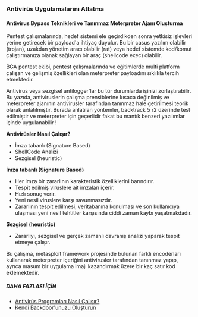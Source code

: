 ### Antivirüs Uygulamalarını Atlatma

#### Antivirus Bypass Teknikleri ve Tanınmaz Meterpreter Ajanı Oluşturma

Pentest çalışmalarında, hedef sistemi ele geçirdikden sonra yetkisiz işlevleri yerine getirecek bir payload'a ihtiyaç duyulur. Bu bir casus yazılım olabilir (trojan), uzakdan yönetim aracı olabilir (rat) veya hedef sistemde kod/komut çalıştırmanıza olanak sağlayan bir araç  (shellcode exec) olabilir.

BGA pentest ekibi, pentest çalışmalarında ve eğitimlerde multi platform çalışan ve gelişmiş özellikleri olan meterpreter payloadını sıklıkla tercih etmektedir.

Antivirus veya sezgisel antilogger'lar bu tür durumlarda işinizi zorlaştırabilir. Bu yazıda, antiviruslerin çalışma prensiblerine kısaca değinilmiş ve meterpreter ajanının antivirusler tarafından tanınmaz hale getirilmesi teorik olarak anlatılmıştır. Burada anlatılan yöntemler, backtrack 5 r2 üzerinde test edilmiştir ve meterpreter için geçerlidir fakat bu mantık  benzeri yazılımlar içinde uygulanabilir !

__Antivirüsler Nasıl Çalışır?__

* İmza tabanlı (Signature Based)
* ShellCode Analizi
* Sezgisel (heuristic)

__İmza tabanlı (Signature Based)__

* Her imza bir zararlının karakteristik özelliklerini barındırır.
* Tespit edilmiş viruslere ait imzaları içerir.
* Hızlı sonuç verir.
* Yeni nesil viruslere karşı savunmasızdır.
* Zararlının tespit edilmesi, veritabanına konulması ve son kullanıcıya ulaşması yeni nesil tehtitler karşısında ciddi zaman kaybı yaşatmakdadır.

__Sezgisel (heuristic)__

* Zararlıyı, sezgisel ve gerçek zamanlı davranış analizi yaparak tespit etmeye çalışır.

Bu çalışma, metasploit framework projesinde bulunan farklı encoderları kullanarak meterpreter içeriğini antivirusler tarafından tanınmaz yapıp, ayrıca masum bir uygulama imajı kazandırmak üzere bir kaç satır kod eklemektedir.



##### DAHA FAZLASI İÇİN

* [Antivirüs Programları Nasıl Çalışır?](http://www.elektrikport.com/teknik-kutuphane/antivirus-programlari-nasil-calisir/11475)
* [Kendi Backdoor'unuzu Oluşturun](http://onuraktas.net/kendi-backdoorunuzu-olusturun/)